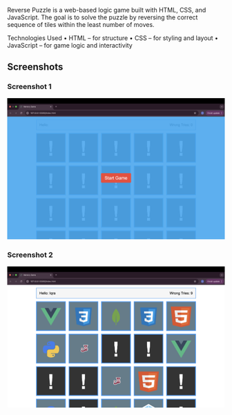 Reverse Puzzle is a web-based logic game built with HTML, CSS, and JavaScript. The goal is to solve the puzzle by reversing the correct sequence of tiles within the least number of moves.

Technologies Used
• HTML – for structure
• CSS – for styling and layout
• JavaScript – for game logic and interactivity

## Screenshots

### Screenshot 1
![Screenshot 1](ss2.png)

### Screenshot 2
![Screenshot 2](ss1.png)


